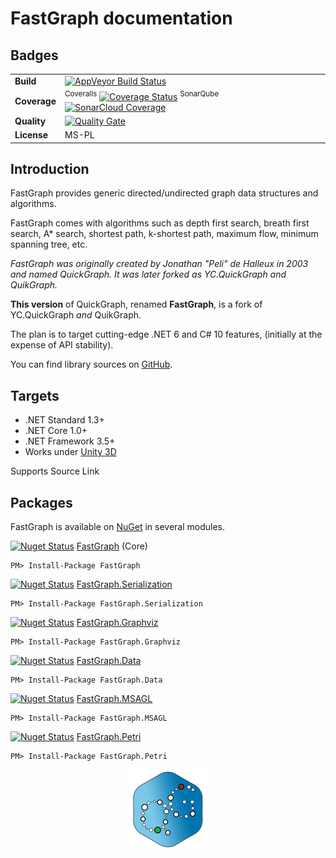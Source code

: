 # FastGraph documentation

## Badges

| | |
| --- | --- |
| **Build** | [![AppVeyor Build Status](https://ci.appveyor.com/api/projects/status/github/brucificus/FastGraph?branch=master&svg=true)](https://ci.appveyor.com/project/brucificus/fastgraph) |
| **Coverage** | <sup>Coveralls</sup> [![Coverage Status](https://coveralls.io/repos/github/brucificus/FastGraph/badge.svg?branch=master)](https://coveralls.io/github/brucificus/fastgraph?branch=master) <sup>SonarQube</sup> [![SonarCloud Coverage](https://sonarcloud.io/api/project_badges/measure?project=fastgraph&metric=coverage)](https://sonarcloud.io/component_measures/metric/coverage/list?id=fastgraph) | 
| **Quality** | [![Quality Gate](https://sonarcloud.io/api/project_badges/measure?project=fastgraph&metric=alert_status)](https://sonarcloud.io/dashboard?id=fastgraph) | 
| **License** | MS-PL |

## Introduction

FastGraph provides generic directed/undirected graph data structures and algorithms.

FastGraph comes with algorithms such as depth first search, breath first search, A* search, shortest path, k-shortest path, maximum flow, minimum spanning tree, etc.

*FastGraph was originally created by Jonathan "Peli" de Halleux in 2003 and named QuickGraph. It was later forked as YC.QuickGraph and QuikGraph.*

**This version** of QuickGraph, renamed **FastGraph**, is a fork of YC.QuickGraph *and* QuikGraph.

The plan is to target cutting-edge .NET 6 and C# 10 features, (initially at the expense of API stability).

You can find library sources on [GitHub](https://github.com/brucificus/FastGraph).

## Targets

- .NET Standard 1.3+
- .NET Core 1.0+
- .NET Framework 3.5+
- Works under [Unity 3D](https://github.com/brucificus/FastGraph/wiki/Unity3D-Integration)

Supports Source Link

## Packages

FastGraph is available on [NuGet](https://www.nuget.org) in several modules.

[![Nuget Status](https://img.shields.io/nuget/v/fastgraph.svg)](https://www.nuget.org/packages/FastGraph) [FastGraph](https://www.nuget.org/packages/FastGraph) (Core)

    PM> Install-Package FastGraph

[![Nuget Status](https://img.shields.io/nuget/v/fastgraph.serialization.svg)](https://www.nuget.org/packages/FastGraph.Serialization) [FastGraph.Serialization](https://www.nuget.org/packages/FastGraph.Serialization)

    PM> Install-Package FastGraph.Serialization

[![Nuget Status](https://img.shields.io/nuget/v/fastgraph.graphviz.svg)](https://www.nuget.org/packages/FastGraph.Graphviz) [FastGraph.Graphviz](https://www.nuget.org/packages/FastGraph.Graphviz)

    PM> Install-Package FastGraph.Graphviz

[![Nuget Status](https://img.shields.io/nuget/v/fastgraph.data.svg)](https://www.nuget.org/packages/FastGraph.Data) [FastGraph.Data](https://www.nuget.org/packages/FastGraph.Data)

    PM> Install-Package FastGraph.Data

[![Nuget Status](https://img.shields.io/nuget/v/fastgraph.msagl.svg)](https://www.nuget.org/packages/FastGraph.MSAGL) [FastGraph.MSAGL](https://www.nuget.org/packages/FastGraph.MSAGL)

    PM> Install-Package FastGraph.MSAGL

[![Nuget Status](https://img.shields.io/nuget/v/fastgraph.petri.svg)](https://www.nuget.org/packages/FastGraph.Petri) [FastGraph.Petri](https://www.nuget.org/packages/FastGraph.Petri)

    PM> Install-Package FastGraph.Petri

<img src="images/fastgraph_logo.png" width="128" height="128" style="display: block; margin-left: auto; margin-right: auto" />